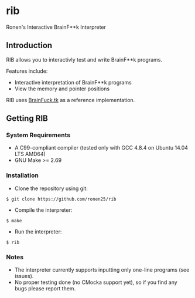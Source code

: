 # rib
Ronen's Interactive BrainF**k Interpreter

## Introduction
RIB allows you to interactivly test and write BrainF**k programs.

Features include:
- Interactive interpretation of BrainF**k programs
- View the memory and pointer positions

RIB uses [BrainFuck.tk](http://www.brainfuck.tk) as a reference implementation.

## Getting RIB
### System Requirements
- A C99-compliant compiler (tested only with GCC 4.8.4 on Ubuntu 14.04 LTS AMD64)
- GNU Make >= 2.69

### Installation

* Clone the repository using git:
```
$ git clone https://github.com/ronen25/rib
```
* Compile the interpreter:
```
$ make
```
* Run the interpreter:
```
$ rib
```

### Notes
* The interpreter currently supports inputting only one-line programs (see issues).
* No proper testing done (no CMocka support yet), so if you find any bugs please report them.
